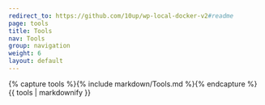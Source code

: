 ```yaml
---
redirect_to: https://github.com/10up/wp-local-docker-v2#readme
page: tools
title: Tools
nav: Tools
group: navigation
weight: 6
layout: default
---
```


<div class="docs-section">
		{% capture tools %}{% include markdown/Tools.md %}{% endcapture %}
		{{ tools | markdownify }}
</div>
